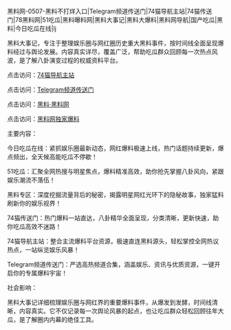 #
黑料网-0507-黑料不打烊入口|Telegram频道传送门|74猫导航主站|74猫传送门|78黑料网|51吃瓜|黑料曝料网|黑料大事记|黑料大爆料|黑料网导航|国产吃瓜|黑料|今日吃瓜在线|lj

黑料大事记，专注于整理娱乐圈与网红圈历史重大黑料事件，按时间线全面呈现爆料经过与舆论发展。内容真实详尽，覆盖广泛，帮助吃瓜群众回顾每一次热点风波，是了解八卦演变过程的权威资料平台。


点击访问：<a href="https://74mao.com/">74猫导航主站</a>

点击访问：<a href="https://74mao.com/">Telegram频道传送门</a>

点击访问：<a href="https://jha.pages.dev/">黑料·黑料网</a>

点击访问：<a href="https://qfwfg.pages.dev/">黑料网独家爆料</a>

主要内容：

今日吃瓜在线：紧抓娱乐圈最新动态，网红爆料极速上线，热门话题持续更新，爆点频出，全天候高能吃瓜不停歇！

51吃瓜：汇聚全网热搜与明星焦点，爆料精准高效，助你抢先掌握八卦风向，紧跟娱乐潮流不落伍！

黑料专区：深度挖掘流量背后的秘密，揭露明星网红光环下的隐秘故事，独家猛料刷新你的娱乐视界！

74猫传送门：热门爆料一站直达，八卦精华全面呈现，分类清晰，更新快速，助你吃瓜高效不迷路！

74猫导航主站：整合主流爆料平台资源，极速直连黑料源头，轻松掌控全网热议热点，一站纵览娱乐风暴！

Telegram频道传送门：严选高热频道合集，涵盖娱乐、资讯与优质资源，一键开启你的专属爆料宇宙！

社会影响：

黑料大事记详细梳理娱乐圈与网红界的重要爆料事件，从爆发到发酵，时间线清晰，内容真实。它不仅记录每一次舆论风暴的起点，也让吃瓜群众轻松回顾往年大瓜，是了解圈内内幕的绝佳工具。

<span style="display:none;">[Canonical link](）</span>
